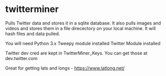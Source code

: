 # twitterminer

Pulls Twitter data and stores it in a sqlite database.  It also pulls images and videos and stores them in a file direcectory on your local machine.  It will hash files and data pulled.

You will need 
Python 3.x
Tweepy module installed
Twitter Module installed


Twitter dev cred are kept in TwitterMiner_Keys.  You can get those at dev.twitter.com

Great for getting lats and longs - https://www.latlong.net/

